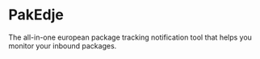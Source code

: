# PakEdje
The all-in-one european package tracking notification tool that helps you monitor your inbound packages.
